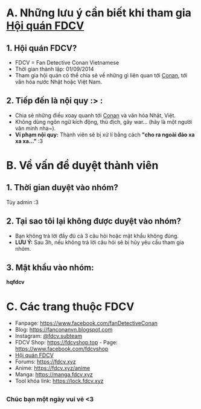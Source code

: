 # A. Những lưu ý cần biết khi tham gia [Hội quán FDCV](https://www.facebook.com/groups/1443094679272941)
## 1. Hội quán FDCV?
* FDCV = Fan Detective Conan Vietnamese
* Thời gian thành lập: 01/09/2014
* Tham gia hội quán có thể chia sẻ về những gì liên quan tới [Conan](#), tới văn hóa nước Nhật hoặc Việt Nam.

## 2. Tiếp đến là nội quy :> :
* Chia sẻ những điều xoay quanh tới [Conan](#) và văn hóa Nhật, Việt.
* Không dùng ngôn ngữ kích động, thù địch, gây war... (hãy là một người văn minh nha~).
* **Vi phạm nội quy:** Thành viên sẽ bị xử lí bằng cách **"cho ra ngoài đảo xa xa xa..."** :3 

# B. Về vấn đề duyệt thành viên
## 1. Thời gian duyệt vào nhóm?
Tùy admin :3
## 2. Tại sao tôi lại không được duyệt vào nhóm?
* Bạn không trả lời đầy đủ cả 3 câu hỏi hoặc mật khẩu không đúng.
* **LƯU Ý:** Sau 3h, nếu không trả lời câu hỏi sẽ bị hủy yêu cầu tham gia nhóm.

## 3. Mật khẩu vào nhóm: 
**hqfdcv**

# C. Các trang thuộc **FDCV**
* Fanpage: https://www.facebook.com/fanDetectiveConan
* Blog: https://fanconanvn.blogspot.com
* Instagram: [@fdcv.subteam](https://www.instagram.com/)
* FDCV Shop: https://fdcvshop.top - Page: https://www.facebook.com/fdcvshop
* [Hội quán FDCV](https://www.facebook.com/groups/fanconandc)
* Forums: https://fdcv.xyz
* Anime: https://fdcv.xyz/anime
* Manga: https://manga.fdcv.xyz
* Tool khóa link: https://lock.fdcv.xyz
##
### Chúc bạn một ngày vui vẻ <3

